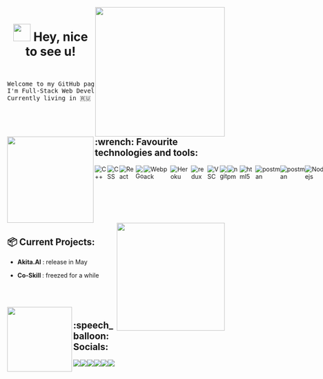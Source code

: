 <img align="right" src="https://media1.tenor.com/images/f5cd33863e8319ea72990eefc8e697a8/tenor.gif?itemid=5417197" width="300px"/>
<h1 align="center"> <img src="https://external-content.duckduckgo.com/iu/?u=https%3A%2F%2Fmedia1.giphy.com%2Fmedia%2Fg04poZxA1nAyTs9DQY%2Fsource.gif&f=1&nofb=1" width="40px" /> Hey, nice to see u! </h1>
<br>
<pre>Welcome to my GitHub page.
I'm Full-Stack Web Developer from 🇧🇾 <b>Brest, Belarus</b>.
Currently living in 🇷🇺 <b>Saint-Petersburg, Russia</b>.</pre>
</br>
</br>
<img  width="200px" align="left" src="https://media3.giphy.com/media/TcG7Tw3uq6tJS/200.gif" />
<h2> :wrench: Favourite technologies and tools: </h2>
<p style="display: flex;"> 
  <img alt="C++" src="https://img.shields.io/badge/-C++-2980b9?style=flat-square&logo=c&logoColor=white" />
  <img alt="CSS" src="https://img.shields.io/badge/-CSS3-3498db?style=flat-square&logo=css3&logoColor=white" />
  <img alt="React" src="https://img.shields.io/badge/-React-45b8d8?style=flat-square&logo=react&logoColor=white" />
  <img alt="Go" src="https://img.shields.io/badge/-Go-00cec9?style=flat-square&logo=go&logoColor=white" />
  <img alt="Webpack" src="https://img.shields.io/badge/-Webpack-8DD6F9?style=flat-square&logo=webpack&logoColor=white" />
  <img alt="Heroku" src="https://img.shields.io/badge/-Heroku-430098?style=flat-square&logo=heroku&logoColor=white" />
  <img alt="redux" src="https://img.shields.io/badge/-Redux-764ABC?style=flat-square&logo=redux&logoColor=white" />
  <img alt="VSC" src="https://img.shields.io/badge/-VSCode-8e44ad?style=flat-square&logo=visual-studio-code&logoColor=white" />
  <img alt="git" src="https://img.shields.io/badge/-Git-F05032?style=flat-square&logo=git&logoColor=white" />
  <img alt="npm" src="https://img.shields.io/badge/-NPM-CB3837?style=flat-square&logo=npm&logoColor=white" />
  <img alt="html5" src="https://img.shields.io/badge/-HTML5-E34F26?style=flat-square&logo=html5&logoColor=white" />
  <img alt="postman" src="https://img.shields.io/badge/-Postman-E34F26?style=flat-square&logo=postman&logoColor=white" />
  <img alt="postman" src="https://img.shields.io/badge/-Python-F1C40F?style=flat-square&logo=python&logoColor=white" />
  <img alt="Nodejs" src="https://img.shields.io/badge/-Nodejs-43853d?style=flat-square&logo=Node.js&logoColor=white" />
  <img alt="MongoDB" src="https://img.shields.io/badge/-MongoDB-13aa52?style=flat-square&logo=mongodb&logoColor=white" />
  <img alt="Express.JS" src="https://img.shields.io/badge/-ExpressJS-27ae60?style=flat-square&logo=express&logoColor=white" />
  <img alt="socket.io" src="https://img.shields.io/badge/-Socket.IO-34495e?style=flat-square&logo=socket.io&logoColor=white" />
  <img alt="linux" src="https://img.shields.io/badge/-Manjaro-2c3e50?style=flat-square&logo=manjaro&logoColor=white" />
</p>
</br>
</br>
</br>
</br>
</br>
<img align="right" width="250px" src="https://i.imgur.com/fbmwaxp.gif"/>
<h2> 📦 Current Projects: </h2>
<ul> 
  <li> <p> <b> Akita.AI </b>: <span> release in May </span></p> </li>
  <li> <p> <b> Co-Skill </b>: <span> freezed for a while </span></p> </li>
</ul>
</br>
</br>
</br>
<img width="150px" align="left" src="https://media2.giphy.com/media/Zqy8kRlwfwFnq/giphy.gif1"/>
<h2>:speech_balloon: Socials: </h2>
<p style="display: flex;">
  <a href="https://instagram.com/mikeasta__"><img src="https://img.shields.io/badge/Instagram-e84393.svg?style=for-the-badge&logo=instagram&logoColor=white"/></a>
  <a href="https://vk.com/mikeasta"><img src="https://img.shields.io/badge/VK-2980b9.svg?style=for-the-badge&logo=vk&logoColor=white"/></a>
  <a href="https://twitter.com/mikeastash"><img src="https://img.shields.io/badge/Twitter-3498db.svg?style=for-the-badge&logo=twitter&logoColor=white"/></a>
  <a href="https://open.spotify.com/user/52c431aehwsh39q8uf20rcnbo?si=6sayLLs1SciF29ERuZ_3FA"><img src="https://img.shields.io/badge/Spotify-2ecc71.svg?style=for-the-badge&logo=spotify&logoColor=white"/></a>
  <a href="https://www.codewars.com/users/MikhailAstashonak"><img src="https://img.shields.io/badge/CodeWars-e74c3c.svg?style=for-the-badge&logo=codewars&logoColor=white"/</a>
    <a href="https://lichess.org/@/mikeasta"><img src="https://img.shields.io/badge/Lichess-2c3e50.svg?style=for-the-badge&logo=lichess&logoColor=white"/</a>
    
</p>

<!--
**mikeasta/mikeasta** is a ✨ _special_ ✨ repository because its `README.md` (this file) appears on your GitHub profile.
